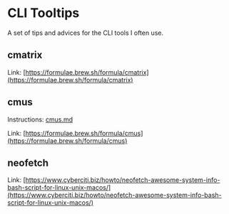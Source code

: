 # CLI Tooltips

A set of tips and advices for the CLI tools I often use.

## cmatrix

Link: [https://formulae.brew.sh/formula/cmatrix](https://formulae.brew.sh/formula/cmatrix)

## cmus

Instructions: [cmus.md](cmus.md)

Link: [https://formulae.brew.sh/formula/cmus](https://formulae.brew.sh/formula/cmus)

## neofetch

Link: [https://www.cyberciti.biz/howto/neofetch-awesome-system-info-bash-script-for-linux-unix-macos/](https://www.cyberciti.biz/howto/neofetch-awesome-system-info-bash-script-for-linux-unix-macos/)


